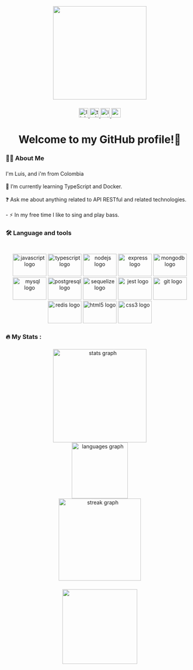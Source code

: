 <div align="center">
 <img height="250" src="https://i.postimg.cc/MKqvpFJv/Fondo-linkedin.png"  />
</div>

###

<div align="center">
  <a href="https://www.linkedin.com/in/JallerDev/" target="_blank">
    <img src="https://img.shields.io/static/v1?message=LinkedIn&logo=linkedin&label=&color=0077B5&logoColor=white&labelColor=&style=for-the-badge" height="25" alt="linkedin logo"  />
  </a>
  <a href="https://twitter.com/JallerDev" target="_blank">
    <img src="https://img.shields.io/static/v1?message=Twitter&logo=twitter&label=&color=1DA1F2&logoColor=white&labelColor=&style=for-the-badge" height="25" alt="twitter logo"  />
  </a>
  <a href="https://www.instagram.com/jallerangel/" target="_blank">
    <img src="https://img.shields.io/static/v1?message=Instagram&logo=instagram&label=&color=E4405F&logoColor=white&labelColor=&style=for-the-badge" height="25" alt="instagram logo"  />
  </a>
  <a href="jallerangel06@gmail.com" target="_blank">
    <img src="https://img.shields.io/static/v1?message=Gmail&logo=gmail&label=&color=D14836&logoColor=white&labelColor=&style=for-the-badge" height="25" alt="gmail logo"  />
  </a>
</div>

###

<h1 align="center">Welcome to my GitHub profile!👋</h1>

###

<h3 align="left">👩‍💻  About Me</h3>

###

<p align="left">I'm Luis, and i'm from Colombia<br><br>🔭 I’m currently learning TypeScript and Docker.  <br><br>❓ Ask me about anything related to API RESTful and related technologies.  <br>  <br>- ⚡ In my free time I like to sing and play bass.</p>

###

<h3 align="left">🛠 Language and tools</h3>

###

<br clear="both">

<div align="center">
  <img src="https://cdn.jsdelivr.net/gh/devicons/devicon/icons/javascript/javascript-original.svg" height="60" width="90" alt="javascript logo"  />
  <img src="https://cdn.jsdelivr.net/gh/devicons/devicon/icons/typescript/typescript-original.svg" height="60" width="90" alt="typescript logo"  />
  <img src="https://cdn.jsdelivr.net/gh/devicons/devicon/icons/nodejs/nodejs-original.svg" height="60" width="90" alt="nodejs logo"  />
  <img src="https://cdn.jsdelivr.net/gh/devicons/devicon/icons/express/express-original.svg" height="60" width="90" alt="express logo"  />
  <img src="https://cdn.jsdelivr.net/gh/devicons/devicon/icons/mongodb/mongodb-original.svg" height="60" width="90" alt="mongodb logo"  />
  <img src="https://cdn.jsdelivr.net/gh/devicons/devicon/icons/mysql/mysql-original.svg" height="60" width="90" alt="mysql logo"  />
  <img src="https://cdn.jsdelivr.net/gh/devicons/devicon/icons/postgresql/postgresql-original.svg" height="60" width="90" alt="postgresql logo"  />
  <img src="https://cdn.jsdelivr.net/gh/devicons/devicon/icons/sequelize/sequelize-original.svg" height="60" width="90" alt="sequelize logo"  />
  <img src="https://cdn.jsdelivr.net/gh/devicons/devicon/icons/jest/jest-plain.svg" height="60" width="90" alt="jest logo"  />
  <img src="https://cdn.jsdelivr.net/gh/devicons/devicon/icons/git/git-original.svg" height="60" width="90" alt="git logo"  />
  <img src="https://cdn.jsdelivr.net/gh/devicons/devicon/icons/redis/redis-original.svg" height="60" width="90" alt="redis logo"  />
  <img src="https://cdn.jsdelivr.net/gh/devicons/devicon/icons/html5/html5-original.svg" height="60" width="90" alt="html5 logo"  />
  <img src="https://cdn.jsdelivr.net/gh/devicons/devicon/icons/css3/css3-original.svg" height="60" width="90" alt="css3 logo"  />
</div>

###

<h3 align="left">🔥   My Stats :</h3>

###

<div align="center">
  <img src="https://github-readme-stats.vercel.app/api?username=jallerangel&hide_title=false&hide_rank=false&show_icons=true&include_all_commits=true&count_private=true&disable_animations=false&theme=algolia&locale=en&hide_border=false&order=1" height="250" alt="stats graph" /> <br>
  <img src="https://github-readme-stats.vercel.app/api/top-langs?username=jallerangel&locale=en&hide_title=false&layout=compact&card_width=320&langs_count=5&theme=algolia&hide_border=false&order=2" height="150" alt="languages graph" /> <br>
  <img src="https://streak-stats.demolab.com?user=jallerangel&locale=en&mode=weekly&theme=algolia&hide_border=false&border_radius=5&date_format=M j[, Y]&order=3" height="220" alt="streak graph"  />
</div>

###

<div align="center">
  <img height="200" src="https://i.gifer.com/UXdv.gif"  />
</div>

###
